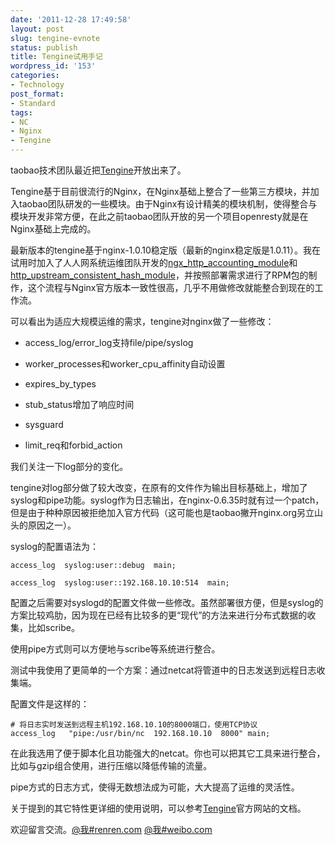 ```yaml
---
date: '2011-12-28 17:49:58'
layout: post
slug: tengine-evnote
status: publish
title: Tengine试用手记
wordpress_id: '153'
categories:
- Technology
post_format:
- Standard
tags:
- NC
- Nginx
- Tengine
---
```


taobao技术团队最近把[Tengine](http://tengine.taobao.org)开放出来了。

Tengine基于目前很流行的Nginx，在Nginx基础上整合了一些第三方模块，并加入taobao团队研发的一些模块。由于Nginx有设计精美的模块机制，使得整合与模块开发非常方便，在此之前taobao团队开放的另一个项目openresty就是在Nginx基础上完成的。

最新版本的tengine基于nginx-1.0.10稳定版（最新的nginx稳定版是1.0.11）。我在试用时加入了人人网系统运维团队开发的[ngx_http_accounting_module](https://github.com/xiaonei/ngx_http_consistent_hash)和[http_upstream_consistent_hash_module](https://github.com/xiaonei/ngx_http_accounting_module)，并按照部署需求进行了RPM包的制作，这个流程与Nginx官方版本一致性很高，几乎不用做修改就能整合到现在的工作流。

可以看出为适应大规模运维的需求，tengine对nginx做了一些修改：



	
  * access_log/error_log支持file/pipe/syslog
	
  * worker_processes和worker_cpu_affinity自动设置
	
  * expires_by_types
	
  * stub_status增加了响应时间
	
  * sysguard
	
  * limit_req和forbid_action



我们关注一下log部分的变化。

tengine对log部分做了较大改变，在原有的文件作为输出目标基础上，增加了syslog和pipe功能。syslog作为日志输出，在nginx-0.6.35时就有过一个patch，但是由于种种原因被拒绝加入官方代码（这可能也是taobao撇开nginx.org另立山头的原因之一）。

syslog的配置语法为：

    access_log  syslog:user::debug  main;

    access_log  syslog:user::192.168.10.10:514  main;


配置之后需要对syslogd的配置文件做一些修改。虽然部署很方便，但是syslog的方案比较鸡肋，因为现在已经有比较多的更“现代”的方法来进行分布式数据的收集，比如scribe。

使用pipe方式则可以方便地与scribe等系统进行整合。

测试中我使用了更简单的一个方案：通过netcat将管道中的日志发送到远程日志收集端。

配置文件是这样的：


    # 将日志实时发送到远程主机192.168.10.10的8000端口，使用TCP协议
    access_log   "pipe:/usr/bin/nc  192.168.10.10  8000" main;


在此我选用了便于脚本化且功能强大的netcat。你也可以把其它工具来进行整合，比如与gzip组合使用，进行压缩以降低传输的流量。

pipe方式的日志方式，使得无数想法成为可能，大大提高了运维的灵活性。



关于提到的其它特性更详细的使用说明，可以参考[Tengine](http://tengine.taobao.org)官方网站的文档。

欢迎留言交流。[@我#renren.com](http://www.renren.com/g/277881218) [@我#weibo.com](http://weibo.com/1653644220)
